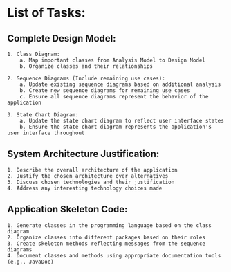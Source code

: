 # List of Tasks:

## Complete Design Model:

    1. Class Diagram:
        a. Map important classes from Analysis Model to Design Model
        b. Organize classes and their relationships

    2. Sequence Diagrams (Include remaining use cases):
        a. Update existing sequence diagrams based on additional analysis
        b. Create new sequence diagrams for remaining use cases
        c. Ensure all sequence diagrams represent the behavior of the application

    3. State Chart Diagram:
        a. Update the state chart diagram to reflect user interface states
        b. Ensure the state chart diagram represents the application's user interface throughout

## System Architecture Justification:

    1. Describe the overall architecture of the application
    2. Justify the chosen architecture over alternatives
    3. Discuss chosen technologies and their justification
    4. Address any interesting technology choices made

## Application Skeleton Code:

    1. Generate classes in the programming language based on the class diagram
    2. Organize classes into different packages based on their roles
    3. Create skeleton methods reflecting messages from the sequence diagrams
    4. Document classes and methods using appropriate documentation tools (e.g., JavaDoc)